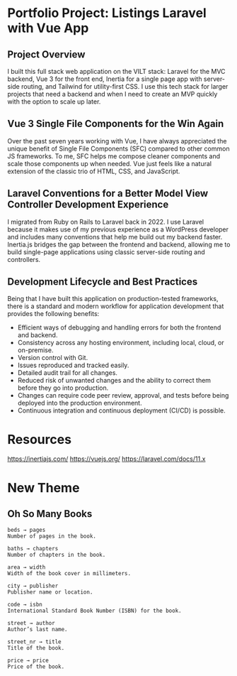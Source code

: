 # Portfolio Project: Listings Laravel with Vue App

## Project Overview
I built this full stack web application on the VILT stack: Laravel for the MVC backend, Vue 3 for the front end, Inertia for a single page app with server-side routing, and Tailwind for utility-first CSS. I use this tech stack for larger projects that need a backend and when I need to create an MVP quickly with the option to scale up later.

## Vue 3 Single File Components for the Win Again
Over the past seven years working with Vue, I have always appreciated the unique benefit of Single File Components (SFC) compared to other common JS frameworks. To me, SFC helps me compose cleaner components and scale those components up when needed. Vue just feels like a natural extension of the classic trio of HTML, CSS, and JavaScript.

## Laravel Conventions for a Better Model View Controller Development Experience
I migrated from Ruby on Rails to Laravel back in 2022. I use Laravel because it makes use of my previous experience as a WordPress developer and includes many conventions that help me build out my backend faster. Inertia.js bridges the gap between the frontend and backend, allowing me to build single-page applications using classic server-side routing and controllers.

## Development Lifecycle and Best Practices
Being that I have built this application on production-tested frameworks, there is a standard and modern workflow for application development that provides the following benefits:
- Efficient ways of debugging and handling errors for both the frontend and backend.
- Consistency across any hosting environment, including local, cloud, or on-premise.
- Version control with Git.
- Issues reproduced and tracked easily.
- Detailed audit trail for all changes.
- Reduced risk of unwanted changes and the ability to correct them before they go into production.
- Changes can require code peer review, approval, and tests before being deployed into the production environment.
- Continuous integration and continuous deployment (CI/CD) is possible.

# Resources
<https://inertiajs.com/>
<https://vuejs.org/>
<https://laravel.com/docs/11.x>

# New Theme
## Oh So Many Books
    beds → pages
    Number of pages in the book.

    baths → chapters
    Number of chapters in the book.

    area → width
    Width of the book cover in millimeters.

    city → publisher
    Publisher name or location.

    code → isbn
    International Standard Book Number (ISBN) for the book.

    street → author
    Author’s last name.

    street_nr → title
    Title of the book.

    price → price
    Price of the book.